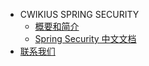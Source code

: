 - CWIKIUS SPRING SECURITY
  - [概要和简介](README.md)
  - [Spring Security 中文文档](spring-security/index.md)
- [联系我们](CONTACT.md)